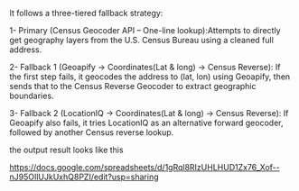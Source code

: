 It follows a three-tiered fallback strategy:


1- Primary (Census Geocoder API – One-line lookup):Attempts to directly get geography layers from the U.S. Census Bureau using a cleaned full address.

2- Fallback 1 (Geoapify → Coordinates(Lat & long) → Census Reverse): If the first step fails, it geocodes the address to (lat, lon) using Geoapify, then sends that to the Census Reverse Geocoder to extract geographic boundaries.

3- Fallback 2 (LocationIQ → Coordinates(Lat & long) → Census Reverse): If Geoapify also fails, it tries LocationIQ as an alternative forward geocoder, followed by another Census reverse lookup.


the output result looks like this

https://docs.google.com/spreadsheets/d/1gRql8RIzUHLHUD1Zx76_Xof--nJ95OIlUJkUxhQ8PZI/edit?usp=sharing
